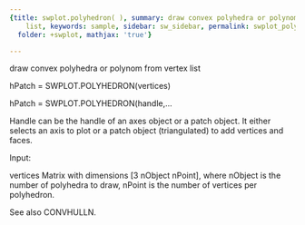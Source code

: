 ```yaml
---
{title: swplot.polyhedron( ), summary: draw convex polyhedra or polynom from vertex
    list, keywords: sample, sidebar: sw_sidebar, permalink: swplot_polyhedron.html,
  folder: +swplot, mathjax: 'true'}

---
```

draw convex polyhedra or polynom from vertex list
 
hPatch = SWPLOT.POLYHEDRON(vertices)
 
hPatch = SWPLOT.POLYHEDRON(handle,...
 
Handle can be the handle of an axes object or a patch object. It either
selects an axis to plot or a patch object (triangulated) to add vertices
and faces.
 
Input:
 
vertices      Matrix with dimensions [3 nObject nPoint], where nObject is
              the number of polyhedra to draw, nPoint is the number of
              vertices per polyhedron.
 
See also CONVHULLN.
 
